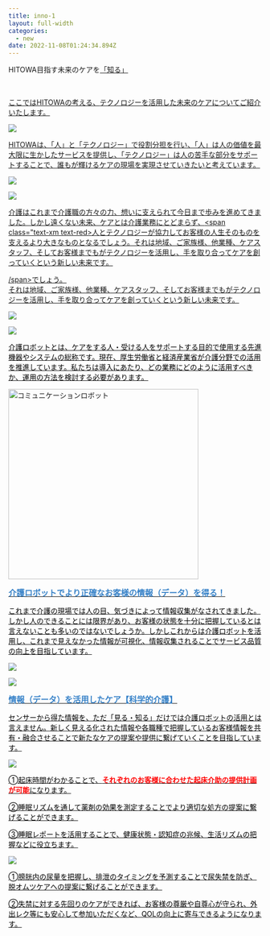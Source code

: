 ```yaml
---
title: inno-1
layout: full-width
categories:
  - new
date: 2022-11-08T01:24:34.894Z
---
```

<div class=" bg-blue-800 text-center font-bold bg-opacity-100 p-2 w-full h-full">

<span class="text-xm font-bold text-center text-white ">HITOWA目指す未来のケアを<a href="https://www.google.com"><a href="https://www.google.com"><span class="text-xs text-yellow-300 text-base font-bold">「知る」</span></div><br>

<span class="text-xm font-bold underline">ここではHITOWAの考える、</span><span class="text-blue-300 text-xm font-bold  underline">テクノロジーを活用した未来のケア</span><span class="text-xm font-bold underline">についてご紹介いたします。</span>



![](/images/1574302767.png)



<span class="text-xm">HITOWAは、「人」と「テクノロジー」で役割分担を行い、「人」は人の価値を最大限に生かしたサービスを提供し、「テクノロジー」は人の苦手な部分をサポートすることで、誰もが輝けるケアの現場を実現させていきたいと考えています。</span><br>



![](/images/image.png)

![](/images/1574302761.png)

<span class="text-xm">介護はこれまで介護職の方々の力、想いに支えられて今日まで歩みを進めてきました。しかし遠くない未来、ケアとは介護業務にとどまらず、</span><span class="text-xm text-red>人とテクノロジーが協力してお客様の人生そのものを支えるより大きなものとなる</span><span class="text-xm">でしょう。それは地域、ご家族様、他業種、ケアスタッフ、そしてお客様までもがテクノロジーを活用し、手を取り合ってケアを創っていくという新しい未来です。</span>







/span>でしょう。<br> それは地域、ご家族様、他業種、ケアスタッフ、そしてお客様までもがテクノロジーを活用し、手を取り合ってケアを創っていくという新しい未来です。</span></p>

![](/images/image-1-.png)

![](/images/1574302876.png)

<span style="color: #000000;" data-mce-style="color: #000000;">介護ロボットとは、ケアをする人・受ける人をサポートする目的で使用する先進機器やシステムの総称です。現在、厚生労働省と経済産業省が介護分野での活用を推進しています。私たちは導入にあたり、どの業務にどのように活用すべきか、運用の方法を検討する必要があります。</span>

<img src="https://image.jimcdn.com/app/cms/image/transf/none/path/s96da70f606bae585/image/ibd36f1bffe415f3c/version/1574303531/image.png" data-orig-width="134" data-orig-height="133" alt="コミュニケーションロボット" style="height: 378.344px;">

<div class="cc-m-text-inline-rte mce-content-body" data-name="text" id="cc-m-text-12069215860" contenteditable="true" style="position: relative;"><p style="text-align: left;" data-mce-style="text-align: left;"><span style="color: #3782c8;" data-mce-style="color: #3782c8;"><strong><span style="font-size: 16px;" data-mce-style="font-size: 16px;">介護ロボットでより正確なお客様の情報（データ）を得る！</span></strong></span></p></div>

<p style="text-align: left;" data-mce-style="text-align: left;"><span style="color: #000000; font-size: 14px;" data-mce-style="color: #000000; font-size: 14px;">これまで介護の現場では人の目、気づきによって情報収集がなされてきました。しかし人のできることには限界があり、お客様の状態を十分に把握しているとは言えないことも多いのではないでしょうか。しかしこれからは介護ロボットを活用し、これまで見えなかった情報が可視化、情報収集されることでサービス品質の向上を目指しています。</span></p>

![](/images/1574303820.png)

![](/images/1574303866.png)

<div class="cc-m-text-inline-rte mce-content-body" data-name="text" id="cc-m-text-12080470260" contenteditable="true" style="position: relative;"><p style="text-align: left;" data-mce-style="text-align: left;"><span style="color: #3782c8;" data-mce-style="color: #3782c8;"><strong><span style="font-size: 16px;" data-mce-style="font-size: 16px;">情報（データ）を活用したケア【科学的介護】</span></strong></span></p></div>

<p style="text-align: left;" data-mce-style="text-align: left;"><span style="color: #000000; font-size: 14px;" data-mce-style="color: #000000; font-size: 14px;">センサーから得た情報を、ただ「見る・知る」だけでは介護ロボットの活用とは言えません。新しく見える化された情報や各職種で把握しているお客様情報を共有・融合させることで新たなケアの提案や提供に繋げていくことを目指しています。</span></p>

![](/images/1574312367.png)

<div class="cc-m-text-inline-rte mce-content-body" data-name="text" id="cc-m-text-12069844460" contenteditable="true" style="position: relative;"><p style="text-align: left;" data-mce-style="text-align: left;"><span style="color: #000000; font-size: 14px;" data-mce-style="color: #000000; font-size: 14px;">➀起床時間がわかることで、<strong><span style="color: #ff0000;" data-mce-style="color: #ff0000;">それぞれのお客様に合わせた起床介助の提供計画が可能</span></strong>になります。</span></p><p style="text-align: left;" data-mce-style="text-align: left;"><span style="color: #000000; font-size: 14px;" data-mce-style="color: #000000; font-size: 14px;">②睡眠リズムを通して薬剤の効果を測定することでより適切な処方の提案に繋げることができます。</span></p><p style="text-align: left;" data-mce-style="text-align: left;"><span style="color: #000000; font-size: 14px;" data-mce-style="color: #000000; font-size: 14px;">③睡眠レポートを活用することで、健康状態・認知症の兆候、生活リズムの把握などに役立ちます。</span></p></div>

![](/images/1574312593.png)

<div class="cc-m-text-inline-rte mce-content-body" data-name="text" id="cc-m-text-12069849560" contenteditable="true" style="position: relative;"><p style="text-align: left;" data-mce-style="text-align: left;"><span style="color: #000000; font-size: 14px;" data-mce-style="color: #000000; font-size: 14px;">➀膀胱内の尿量を把握し、排泄のタイミングを予測することで尿失禁を防ぎ、脱オムツケアへの提案に繋げることができます。</span></p><p style="text-align: left;" data-mce-style="text-align: left;"><span style="color: #000000; font-size: 14px;" data-mce-style="color: #000000; font-size: 14px;">②失禁に対する先回りのケアができれば、お客様の尊厳や自尊心が守られ、外出レク等にも安心して参加いただくなど、QOLの向上に寄与できるようになります。</span></p></div>